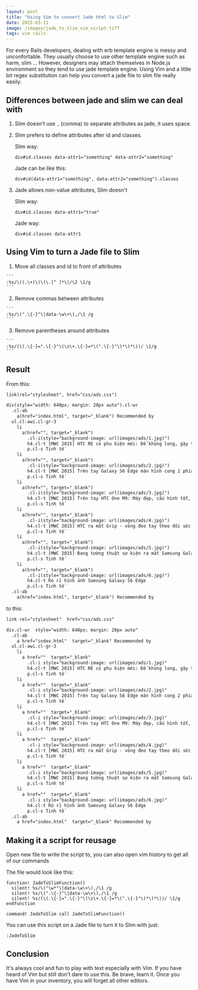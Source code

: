 ```yaml
---
layout: post
title: "Using Vim to convert Jade html to Slim"
date: 2015-03-11
image: /images/jade_to_slim_vim_script.tiff
tags: vim rails
---
```


For every Rails developers, dealing with erb template engine is messy and unconfortable. They usually choose to use other template engine such as harm, slim ... However, designers may attach themselves in Node.js environment so they tend to use jade template engine. Using Vim and a little bit regex substitution can help you convert a jade file to slim file really easily.

## Differences between jade and slim we can deal with
  1. Slim doesn't use `,` (comma) to separate attributes as jade, it uses space.
  2. Slim prefers to define attributes after id and classes.

     Slim way:

     ```
     div#id.classes data-attr1="something" data-attr2="something"
     ```
     Jade can be like this:

     ```
     div#id(data-attr1="something", data-attr2="something").classes
     ```
  3. Jade allows non-value attributes, Slim doesn't

     Slim way:

     ```
     div#id.classes data-attr1="true"
     ```

     Jade way:

     ```
     div#id.classes data-attr1
     ```

## Using Vim to turn a Jade file to Slim
  1. Move all classes and id to front of attributes

    ```
    :%s/\((.\+)\)\(\.[^ ]*\)/\2 \1/g
    ```
  2. Remove commas between attributes

    ```
    :%s/\(".\{-}"\|data-\w\+\),/\1 /g
    ```
  3. Remove parentheses around attributes

    ```
    :%s/(\(.\{-}=".\{-}"\(\s\+.\{-}=*\(".\{-}"\)*\)*\))/ \1/g
    ```

## Result
From this:

```html
link(rel="stylesheet", href="css/ads.css")

div(style="width: 640px; margin: 20px auto").cl-wr
  .cl-ab
    a(href="index.html", target="_blank") Recommended by
  ul.cl-awi.cl-gr-3
    li
      a(href="", target="_blank")
        .cl-i(style="background-image: url(images/ads/1.jpg)")
        h4.cl-t [MWC 2015] HTC RE có phụ kiện mới: Đế khủng long, gậy tự sướng, cáp cứng...
        p.cl-s Tinh tế
    li
      a(href="", target="_blank")
        .cl-i(style="background-image: url(images/ads/2.jpg)")
        h4.cl-t [MWC 2015] Trên tay Galaxy S6 Edge màn hình cong 2 phía và S6 thường: nhẹ, đẹp, cao cấp
        p.cl-s Tinh tế
    li
      a(href="", target="_blank")
        .cl-i(style="background-image: url(images/ads/3.jpg)")
        h4.cl-t [MWC 2015] Trên tay HTC One M9: Máy đẹp, cấu hình tốt, phần mềm ngon
        p.cl-s Tinh tế
    li
      a(href="", target="_blank")
        .cl-i(style="background-image: url(images/ads/4.jpg)")
        h4.cl-t [MWC 2015] HTC ra mắt Grip - vòng đeo tay theo dõi sức khoẻ, màn hình cong, có GPS, 199$
        p.cl-s Tinh tế
    li
      a(href="", target="_blank")
        .cl-i(style="background-image: url(images/ads/5.jpg)")
        h4.cl-t [MWC 2015] Đang tường thuật sự kiện ra mắt Samsung Galaxy S6 / S6 Edge
        p.cl-s Tinh tế
    li
      a(href="", target="_blank")
        .cl-i(style="background-image: url(images/ads/6.jpg)")
        h4.cl-t Rò rỉ hình ảnh Samsung Galaxy S6 Edge
        p.cl-s Tinh tế
  .cl-ab
    a(href="index.html", target="_blank") Recommended by
```

to this:

```html
link rel="stylesheet"  href="css/ads.css"

div.cl-wr  style="width: 640px; margin: 20px auto"
  .cl-ab
    a href="index.html"  target="_blank" Recommended by
  ul.cl-awi.cl-gr-3
    li
      a href=""  target="_blank"
        .cl-i style="background-image: url(images/ads/1.jpg)"
        h4.cl-t [MWC 2015] HTC RE có phụ kiện mới: Đế khủng long, gậy tự sướng, cáp cứng...
        p.cl-s Tinh tế
    li
      a href=""  target="_blank"
        .cl-i style="background-image: url(images/ads/2.jpg)"
        h4.cl-t [MWC 2015] Trên tay Galaxy S6 Edge màn hình cong 2 phía và S6 thường: nhẹ, đẹp, cao cấp
        p.cl-s Tinh tế
    li
      a href=""  target="_blank"
        .cl-i style="background-image: url(images/ads/3.jpg)"
        h4.cl-t [MWC 2015] Trên tay HTC One M9: Máy đẹp, cấu hình tốt, phần mềm ngon
        p.cl-s Tinh tế
    li
      a href=""  target="_blank"
        .cl-i style="background-image: url(images/ads/4.jpg)"
        h4.cl-t [MWC 2015] HTC ra mắt Grip - vòng đeo tay theo dõi sức khoẻ, màn hình cong, có GPS, 199$
        p.cl-s Tinh tế
    li
      a href=""  target="_blank"
        .cl-i style="background-image: url(images/ads/5.jpg)"
        h4.cl-t [MWC 2015] Đang tường thuật sự kiện ra mắt Samsung Galaxy S6 / S6 Edge
        p.cl-s Tinh tế
    li
      a href=""  target="_blank"
        .cl-i style="background-image: url(images/ads/6.jpg)"
        h4.cl-t Rò rỉ hình ảnh Samsung Galaxy S6 Edge
        p.cl-s Tinh tế
  .cl-ab
    a href="index.html"  target="_blank" Recommended by
```

## Making it a script for reusage

  Open new file to write the script to, you can also open vim history to get all of our commands

  The file would look like this:

  ```
  function! JadeToSlimFunction()
    silent! %s/\("\w*"\|data-\w\+\),/\1 /g
    silent! %s/\(".\{-}"\|data-\w\+\),/\1 /g
    silent! %s/(\(.\{-}=".\{-}"\(\s\+.\{-}=*\(".\{-}"\)*\)*\))/ \1/g
  endfunction

  command! JadeToSlim call JadeToSlimFunction()
  ```

  You can use this script on a Jade file to turn it to Slim with just:

  ```
  :JadeToSlim
  ```

## Conclusion
  It's always cool and fun to play with text especially with Vim. If you have heard of Vim but still don't dare to use this. Be brave, learn it. Once you have Vim in your inventory, you will forget all other editors.
